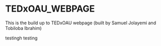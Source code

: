 # TEDxOAU_WEBPAGE
This is the build up to TEDxOAU webpage (built by Samuel Jolayemi and Tobiloba Ibrahim)


testingh testing